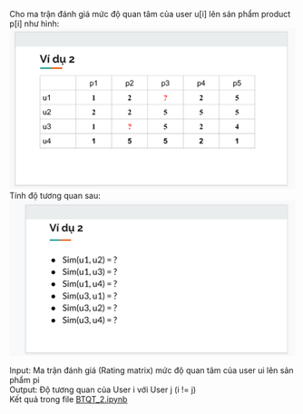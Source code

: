 Cho ma trận đánh giá mức độ quan tâm của user u[i] lên sản phẩm product p[i] như hình:
![](2.png)
Tính độ tương quan sau:
![](1.png)

Input: Ma trận đánh giá (Rating matrix) mức độ quan tâm của user ui lên sản phẩm pi </br>
Output: Độ tương quan của User i với User j (i != j) </br>
Kết quả trong file [BTQT_2.ipynb](BTQT_2.ipynb)